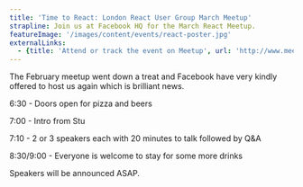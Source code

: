 ```yaml
---
title: 'Time to React: London React User Group March Meetup'
strapline: Join us at Facebook HQ for the March React Meetup.
featureImage: '/images/content/events/react-poster.jpg'
externalLinks:
  - {title: 'Attend or track the event on Meetup', url: 'http://www.meetup.com/London-React-User-Group/events/220864801/'}
---
```


The February meetup went down a treat and Facebook have very kindly offered to host us again which is brilliant news.

6:30 - Doors open for pizza and beers

7:00 - Intro from Stu

7:10 - 2 or 3 speakers each with 20 minutes to talk followed by Q&A

8:30/9:00 - Everyone is welcome to stay for some more drinks

Speakers will be announced ASAP.



